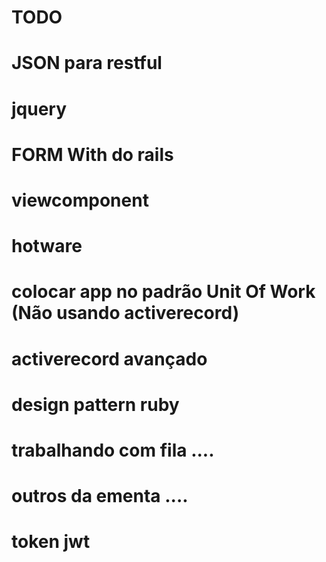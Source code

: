 # TODO

# JSON para restful
# jquery
# FORM With do rails
# viewcomponent
# hotware
# colocar app no padrão Unit Of Work (Não usando activerecord)
# activerecord avançado
# design pattern ruby
# trabalhando com fila ....
# outros da ementa ....
# token jwt
